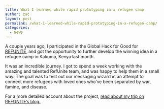 ```yaml
---
title: What I learned while rapid prototyping in a refugee camp
author: zac
layout: post
permalink: /what-i-learned-while-rapid-prototyping-in-a-refugee-camp/
categories:
  - News
---
```

A couple years ago, I participated in the Global Hack for Good for [REFUNITE][1], and got the opportunity to further develop the winning idea in a refugee camp in Kakuma, Kenya last month.

It was an incredible journey. I got to spend a week working with the amazing and talented RefUnite team, and was happy to help them in a small way. The goal was to test out our messaging wizard in an attempt to connect more refugees with loved ones who've been separated by war, famine, and disease.

For a more detailed account about the project, [read about my trip on REFUNITE&#8217;s blog.][2]

 [1]: http://www.refunite.org/
 [2]: http://refunite.tumblr.com/post/101827475186/what-i-learned-while-rapid-prototyping-in-a-refugee